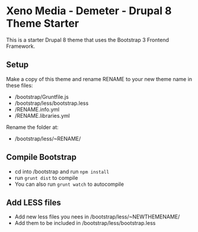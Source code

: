 
# Xeno Media - Demeter - Drupal 8 Theme Starter

This is a starter Drupal 8 theme that uses the Bootstrap 3 Frontend Framework.

## Setup

Make a copy of this theme and rename RENAME to your new theme name in these files:

- /bootstrap/Gruntfile.js
- /bootstrap/less/bootstrap.less
- /RENAME.info.yml
- /RENAME.libraries.yml

Rename the folder at:
- /bootstrap/less/~RENAME/

## Compile Bootstrap
- cd into /bootstrap and run `npm install`
- run `grunt dist` to compile
- You can also run `grunt watch` to autocompile

## Add LESS files
- Add new less files you nees in /bootstrap/less/~NEWTHEMENAME/
- Add them to be included in /bootstrap/less/bootstrap.less

